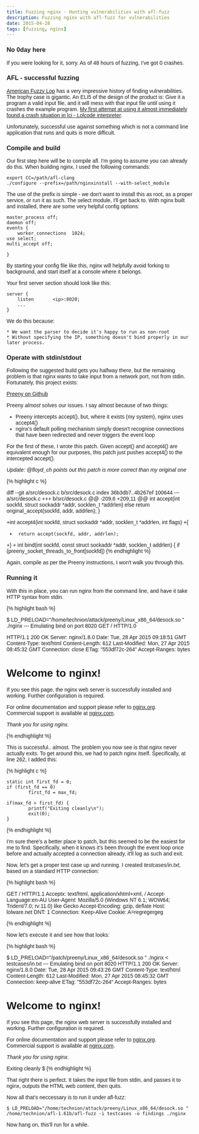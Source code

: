 ```yaml
---
title: Fuzzing nginx - Hunting vulnerabilities with afl-fuzz
description: Fuzzing nginx with afl-fuzz for vulnerabilities
date: 2015-04-28
tags: [fuzzing, nginx]
---
```


### No 0day here

If you were looking for it, sorry. As of 48 hours of fuzzing, I've got 0 crashes.


### AFL - successful fuzzing

[American Fuzzy Lop](http://lcamtuf.coredump.cx/afl/) has a very impressive history of finding vulnerabilities. The trophy case is gigantic. An ELI5 of the design of the product is: Give it a program a valid input file, and it will mess with that input file until using it crashes the example program. [My first attempt at using it almost immediately found a crash situation in lci - Lolcode interpreter](https://github.com/justinmeza/lci/commit/8c66da06673d4017e718d3db15247361a7930e80).

Unfortunately, successful use against something which is not a command line application that runs and quits is more difficult.

### Compile and build

Our first step here will be to compile afl. I'm going to assume you can already do this. When building nginx, I used the following commands:

    export CC=/path/afl-clang
    ./configure --prefix=/path/nginxinstall --with-select_module

The use of the prefix is simple - we don't want to install this as root, as a proper service, or run it as such. The select module, I'll get back to. With nginx built and installed,  there are some very helpful config options:

    master_process off;
    daemon off;
    events {
        worker_connections  1024;
	use select;
	multi_accept off;

    }

By starting your config file like this, nginx will helpfully avoid forking to background, and start itself at a console where it belongs.

Your first server section should look like this:

    server {
	    listen       <ip>:8020;
	    ...
    }

We do this because:

	* We want the parser to decide it's happy to run as non-root
	* Without specifying the IP, something doesn't bind properly in our later process.

### Operate with stdin/stdout

Following the suggested build gets you halfway there, but the remaining problem is that nginx wants to take input from a network port, not from stdin. Fortunately, this project exists:

<a class="btn btn-default" href="https://github.com/zardus/preeny">Preeny on Github</a>

Preeny _almost_ solves our issues. I say almost because of two things:

* Preeny intercepts accept(), but, where it exists (my system), nginx uses accept4()
* nginx's default polling mechanism simply doesn't recognise connections that have been redirected and never triggers the event loop

For the first of these, I wrote this patch. Given accept() and accept4() are equivalent enough for our purposes, this patch just pushes accept4() to the intercepted accept().

*Update: @floyd_ch points out this patch is more correct than my original one*

{% highlight c %}

diff --git a/src/desock.c b/src/desock.c
index 36b3db7..4b267ef 100644
--- a/src/desock.c
+++ b/src/desock.c
@@ -209,6 +209,11 @@ int accept(int sockfd, struct sockaddr *addr, socklen_t *addrlen)
        else return original_accept(sockfd, addr, addrlen);
 }

+int accept4(int sockfd, struct sockaddr *addr, socklen_t *addrlen, int flags)
+{
+      return accept(sockfd, addr, addrlen);
+}
+
 int bind(int sockfd, const struct sockaddr *addr, socklen_t addrlen)
 {
        if (preeny_socket_threads_to_front[sockfd])
{% endhighlight %}

Again, compile as per the Preeny instructions, I won't walk you through this.

### Running it

With this in place, you can run nginx from the command line, and have it take HTTP syntax from stdin.


{% highlight bash %}

$ LD_PRELOAD="/home/technion/attack/preeny/Linux_x86_64/desock.so "  ./nginx
--- Emulating bind on port 8020
GET / HTTP/1.0

HTTP/1.1 200 OK
Server: nginx/1.8.0
Date: Tue, 28 Apr 2015 09:18:51 GMT
Content-Type: text/html
Content-Length: 612
Last-Modified: Mon, 27 Apr 2015 08:45:32 GMT
Connection: close
ETag: "553df72c-264"
Accept-Ranges: bytes

<!DOCTYPE html>
<html>
<head>
<title>Welcome to nginx!</title>
<style>
    body {
	            width: 35em;
			           margin: 0 auto;
					           font-family: Tahoma, Verdana, Arial, sans-serif;
						       }
</style>
</head>
<body>
<h1>Welcome to nginx!</h1>
<p>If you see this page, the nginx web server is successfully installed and
working. Further configuration is required.</p>

<p>For online documentation and support please refer to
<a href="http://nginx.org/">nginx.org</a>.<br/>
Commercial support is available at
<a href="http://nginx.com/">nginx.com</a>.</p>

<p><em>Thank you for using nginx.</em></p>
</body>
</html>

{% endhighlight %}

This is successful.. almost. The problem you now see is that nginx never actually exits. To get around this, we had to patch nginx itself. Specifically, at line 262, I added this:

{% highlight c %}

    static int first_fd = 0;
    if (first_fd == 0)
            first_fd = max_fd;

    if(max_fd > first_fd) {
            printf("Exiting cleanly\n");
            exit(0);
    }
{% endhighlight %}

I'm sure there's a better place to patch, but this seemed to be the easiest for me to find. Specifically, when it knows it's been through the event loop once before and actually accepted a connection already, it'll log as such and exit.

Now, let's get a proper test case up and running. I created _testcases/in.txt_, based on a standard HTTP connection:

{% highlight bash %}

GET / HTTP/1.1
Acceptx: text/html, application/xhtml+xml, */*
Accept-Language:en-AU
User-Agent: Mozilla/5.0 (Windows NT 6.1; WOW64; Trident/7.0; rv:11.0) like Gecko
Accept-Encoding: gzip, deflate
Host: lolware.net
DNT: 1
Connection: Keep-Alive
Cookie: A=regregergeg

{% endhighlight %}

Now let's execute it and see how that looks:

{% highlight bash %}

$ LD_PRELOAD="/patch/preeny/Linux_x86_64/desock.so "  ./nginx < testcases/in.txt
--- Emulating bind on port 8020
HTTP/1.1 200 OK
Server: nginx/1.8.0
Date: Tue, 28 Apr 2015 09:43:26 GMT
Content-Type: text/html
Content-Length: 612
Last-Modified: Mon, 27 Apr 2015 08:45:32 GMT
Connection: keep-alive
ETag: "553df72c-264"
Accept-Ranges: bytes

<!DOCTYPE html>
<html>
<head>
<title>Welcome to nginx!</title>
<style>
    body {
        width: 35em;
        margin: 0 auto;
        font-family: Tahoma, Verdana, Arial, sans-serif;
    }
</style>
</head>
<body>
<h1>Welcome to nginx!</h1>
<p>If you see this page, the nginx web server is successfully installed and
working. Further configuration is required.</p>

<p>For online documentation and support please refer to
<a href="http://nginx.org/">nginx.org</a>.<br/>
Commercial support is available at
<a href="http://nginx.com/">nginx.com</a>.</p>

<p><em>Thank you for using nginx.</em></p>
</body>
</html>
Exiting cleanly
$
{% endhighlight %}

That right there is perfect. It takes the input file from stdin, and passes it to nginx, outputs the HTML web content, then quits.

Now all that's neccessary is to run it under afl-fuzz:

	$ LD_PRELOAD="/home/technion/attack/preeny/Linux_x86_64/desock.so " /home/technion/afl-1.61b/afl-fuzz -i testcases -o findings ./nginx

Now hang on, this'll run for a while.
